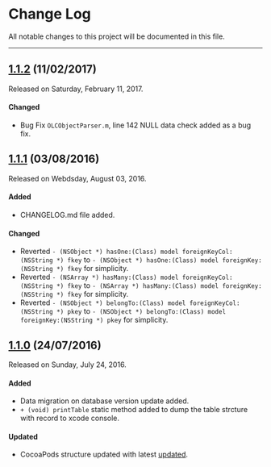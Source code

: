 # Change Log
All notable changes to this project will be documented in this file.

---

## [1.1.2](https://github.com/LakithaRav/OLCOrm/releases/tag/1.1.2) (11/02/2017)
Released on Saturday, February 11, 2017.


#### Changed
* Bug Fix `OLCObjectParser.m`, line 142 NULL data check added as a bug fix.


## [1.1.1](https://github.com/LakithaRav/OLCOrm/releases/tag/1.1.1) (03/08/2016)
Released on Webdsday, August 03, 2016.

#### Added
* CHANGELOG.md file added.

#### Changed
* Reverted `- (NSObject *) hasOne:(Class) model foreignKeyCol:(NSString *) fkey` to `- (NSObject *) hasOne:(Class) model foreignKey:(NSString *) fkey` for simplicity.
* Reverted `- (NSArray *) hasMany:(Class) model foreignKeyCol:(NSString *) fkey` to `- (NSArray *) hasMany:(Class) model foreignKey:(NSString *) fkey` for simplicity.
* Reverted `- (NSObject *) belongTo:(Class) model foreignKeyCol:(NSString *) pkey` to `- (NSObject *) belongTo:(Class) model foreignKey:(NSString *) pkey` for simplicity.


## [1.1.0](https://github.com/LakithaRav/OLCOrm/releases/tag/1.1.0) (24/07/2016)
Released on Sunday, July 24, 2016.

#### Added
* Data migration on database version update added.
* `+ (void) printTable` static method added to dump the table strcture with record to xcode console.

#### Updated
* CocoaPods structure updated with latest [updated](http://blog.cocoapods.org/CocoaPods-App-1.0/).